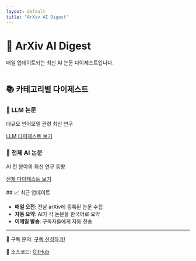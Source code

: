 ```yaml
---
layout: default
title: "ArXiv AI Digest"
---
```


# 🤖 ArXiv AI Digest

매일 업데이트되는 최신 AI 논문 다이제스트입니다.
<br><br>
## 📚 카테고리별 다이제스트

<div class="category-grid">
  <div class="category-card">
    <h3>🧠 LLM 논문</h3>
    <p>대규모 언어모델 관련 최신 연구</p>
    <a href="./LLM/" class="btn-primary">LLM 다이제스트 보기</a>
  </div>
  <div class="category-card">
    <h3>🔬 전체 AI 논문</h3>
    <p>AI 전 분야의 최신 연구 동향</p>
    <a href="./ALL/" class="btn-primary">전체 다이제스트 보기</a>
  </div>
</div>
<br>
## 📈 최근 업데이트

- **매일 오전**: 전날 arXiv에 등록된 논문 수집
- **자동 요약**: AI가 각 논문을 한국어로 요약
- **이메일 발송**: 구독자들에게 자동 전송

---

<div class="footer-info">
  <p>📧 구독 문의: <a href="https://script.google.com/macros/s/AKfycbzcG6pdTr1J-Gxn5tgAyfGsNQz_2-Xhm6EtSmGm9bYHEWgAw6yN7Ew89U92sQeXKaaI/exec">구독 신청하기!</a></p>
  <p>🔗 소스코드: <a href="https://github.com/2shin0/arxiv-ai-mailing">GitHub</a></p>
</div>
